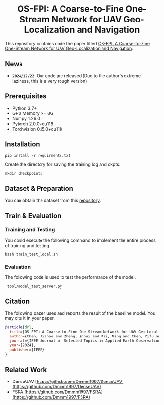 <h1 align="center"> OS-FPI: A Coarse-to-Fine One-Stream Network for UAV Geo-Localization and Navigation </h1>

This repository contains code the paper titled [OS-FPI: A Coarse-to-Fine One-Stream Network for UAV Geo-Localization and Navigation](https://ieeexplore.ieee.org/document/10478125).



## News

- **`2024/12/22`**: Our code are released.(Due to the author's extreme laziness, this is a very rough version)


## Prerequisites

- Python 3.7+
- GPU Memory >= 8G
- Numpy 1.26.0
- Pytorch 2.0.0+cu118
- Torchvision 0.15.0+cu118

## Installation

```
pip install -r requirments.txt
```

Create the directory for saving the training log and ckpts.

```
mkdir checkpoints
```

## Dataset & Preparation

You can obtain the dataset from this [repository](https://github.com/Dmmm1997/DRL).

## Train & Evaluation

### Training and Testing

You could execute the following command to implement the entire process of training and testing.

```
bash train_test_local.sh
```

### Evaluation

The following code is used to test the performance of the model.

```
 tool/model_test_server.py
```

## Citation

The following paper uses and reports the result of the baseline model. You may cite it in your paper.

```bibtex
@article{drl,
  title={OS-FPI: A Coarse-to-Fine One-Stream Network for UAV Geo-Localization},
  author={Chen, Jiahao and Zheng, Enhui and Dai, Ming and Chen, Yifu and Lu, Yusheng},
  journal={IEEE Journal of Selected Topics in Applied Earth Observations and Remote Sensing},
  year={2024},
  publisher={IEEE}
}
```

## Related Work
- DenseUAV [https://github.com/Dmmm1997/DenseUAV](https://github.com/Dmmm1997/DenseUAV)
- FSRA [https://github.com/Dmmm1997/FSRA](https://github.com/Dmmm1997/FSRA)
